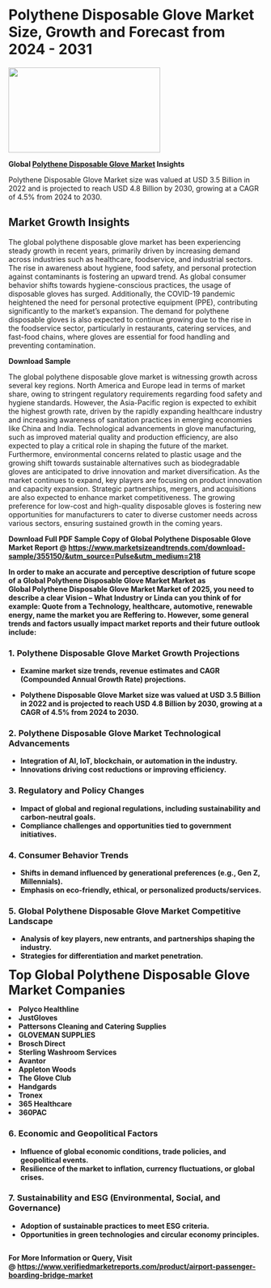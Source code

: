 <H1>Polythene Disposable Glove Market Size, Growth and Forecast from 2024 - 2031</H1><img class="aligncenter size-medium wp-image-584254" src="https://thirdeyenews.in/wp-content/uploads/2024/09/Global-Market-Research-300x168.jpeg" alt="" width="300" height="168" /><p><strong>Global&nbsp;<a href="https://www.marketsizeandtrends.com/download-sample/355150/&amp;utm_source=Pulse&amp;utm_medium=218">Polythene Disposable Glove Market</a> Insights</strong></p><p>Polythene Disposable Glove Market size was valued at USD 3.5 Billion in 2022 and is projected to reach USD 4.8 Billion by 2030, growing at a CAGR of 4.5% from 2024 to 2030.</p><p><h2>Market Growth Insights</h2> The global polythene disposable glove market has been experiencing steady growth in recent years, primarily driven by increasing demand across industries such as healthcare, foodservice, and industrial sectors. The rise in awareness about hygiene, food safety, and personal protection against contaminants is fostering an upward trend. As global consumer behavior shifts towards hygiene-conscious practices, the usage of disposable gloves has surged. Additionally, the COVID-19 pandemic heightened the need for personal protective equipment (PPE), contributing significantly to the market’s expansion. The demand for polythene disposable gloves is also expected to continue growing due to the rise in the foodservice sector, particularly in restaurants, catering services, and fast-food chains, where gloves are essential for food handling and preventing contamination. <p><strong>Download Sample</strong></p> <p>The global polythene disposable glove market is witnessing growth across several key regions. North America and Europe lead in terms of market share, owing to stringent regulatory requirements regarding food safety and hygiene standards. However, the Asia-Pacific region is expected to exhibit the highest growth rate, driven by the rapidly expanding healthcare industry and increasing awareness of sanitation practices in emerging economies like China and India. Technological advancements in glove manufacturing, such as improved material quality and production efficiency, are also expected to play a critical role in shaping the future of the market. Furthermore, environmental concerns related to plastic usage and the growing shift towards sustainable alternatives such as biodegradable gloves are anticipated to drive innovation and market diversification. As the market continues to expand, key players are focusing on product innovation and capacity expansion. Strategic partnerships, mergers, and acquisitions are also expected to enhance market competitiveness. The growing preference for low-cost and high-quality disposable gloves is fostering new opportunities for manufacturers to cater to diverse customer needs across various sectors, ensuring sustained growth in the coming years. <p><strong></p><p><span class=""><strong>Download Full PDF Sample Copy of Global Polythene Disposable Glove Market Report</strong> @ <a href="https://www.marketsizeandtrends.com/download-sample/355150/&amp;utm_source=Pulse&amp;utm_medium=218" target="_blank">https://www.marketsizeandtrends.com/download-sample/355150/&amp;utm_source=Pulse&amp;utm_medium=218</a></span></p><p>In order to make an accurate and perceptive description of future scope of a Global&nbsp;Polythene Disposable Glove Market Market as Global&nbsp;Polythene Disposable Glove Market Market of 2025, you need to describe a clear Vision &ndash; What Industry or Linda can you think of for example: Quote from a Technology, healthcare, automotive, renewable energy, name the market you are Reffering to. However, some general trends and factors usually impact market reports and their future outlook include:</p><h3>1.&nbsp;<strong>Polythene Disposable Glove Market Growth Projections</strong></h3><ul><li>Examine market size trends, revenue estimates and CAGR (Compounded Annual Growth Rate) projections.</li><li><p>Polythene Disposable Glove Market size was valued at USD 3.5 Billion in 2022 and is projected to reach USD 4.8 Billion by 2030, growing at a CAGR of 4.5% from 2024 to 2030.</p></li></ul><h3>2.&nbsp;<strong>Polythene Disposable Glove Market Technological Advancements</strong></h3><ul><li>Integration of AI, IoT, blockchain, or automation in the industry.</li><li>Innovations driving cost reductions or improving efficiency.</li></ul><h3>3.&nbsp;<strong>Regulatory and Policy Changes</strong></h3><ul><li>Impact of global and regional regulations, including sustainability and carbon-neutral goals.</li><li>Compliance challenges and opportunities tied to government initiatives.</li></ul><h3>4.&nbsp;<strong>Consumer Behavior Trends</strong></h3><ul><li>Shifts in demand influenced by generational preferences (e.g., Gen Z, Millennials).</li><li>Emphasis on eco-friendly, ethical, or personalized products/services.</li></ul><h3>5.&nbsp;<strong>Global Polythene Disposable Glove Market Competitive Landscape</strong></h3><ul><li>Analysis of key players, new entrants, and partnerships shaping the industry.</li><li>Strategies for differentiation and market penetration.</li></ul><p data-pm-slice="1 1 []"><span style="color: inherit; font-family: inherit; font-size: 25px;">Top Global Polythene Disposable Glove Market Companies</span></p><div class="" data-test-id=""><p><li>Polyco Healthline</li><li> JustGloves</li><li> Pattersons Cleaning and Catering Supplies</li><li> GLOVEMAN SUPPLIES</li><li> Brosch Direct</li><li> Sterling Washroom Services</li><li> Avantor</li><li> Appleton Woods</li><li> The Glove Club</li><li> Handgards</li><li> Tronex</li><li> 365 Healthcare</li><li> 360PAC</li></p></div><h3>6.&nbsp;<strong>Economic and Geopolitical Factors</strong></h3><ul><li>Influence of global economic conditions, trade policies, and geopolitical events.</li><li>Resilience of the market to inflation, currency fluctuations, or global crises.</li></ul><h3>7.&nbsp;<strong>Sustainability and ESG (Environmental, Social, and Governance)</strong></h3><ul><li>Adoption of sustainable practices to meet ESG criteria.</li><li>Opportunities in green technologies and circular economy principles.</li></ul><h2><strong style="font-size: 14px;">For More Information or Query, Visit @&nbsp;</strong><a style="background-color: #ffffff; font-size: 14px;" href="https://www.marketsizeandtrends.com/report/polythene-disposable-glove-market/" target="_blank">https://www.verifiedmarketreports.com/product/airport-passenger-boarding-bridge-market</a></h2>

